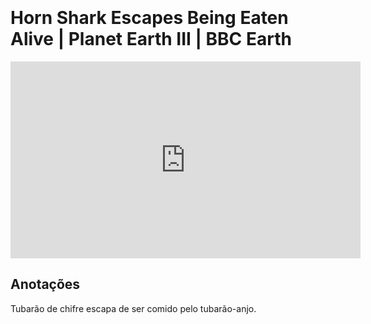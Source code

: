 ```{index} pair: tubarão; tubarão de chifre
```

```{index} pair: tubarão; tubarão-anjo
```

# Horn Shark Escapes Being Eaten Alive | Planet Earth III | BBC Earth


<iframe 
        width="560" 
        height="315" 
        src="https://www.youtube.com/embed/LELdrtmQIqU" 
        title="YouTube video player" 
        frameborder="0" 
        allow="accelerometer; autoplay; clipboard-write; encrypted-media; gyroscope; picture-in-picture" 
        allowfullscreen
        >
</iframe>    


## Anotações

Tubarão de chifre escapa de ser comido pelo tubarão-anjo.

